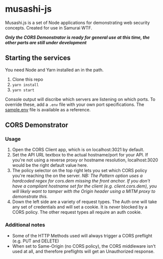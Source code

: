 # musashi-js
Musashi.js is a set of Node applications for demonstrating web security concepts. Created for use in Samurai WTF.

***Only the CORS Demonstrator is ready for general use at this time, the other parts are still under development***

## Starting the services
You need Node and Yarn installed an in the path.
 1. Clone this repo
 2. `yarn install`
 3. `yarn start`

Console output will discribe which servers are listening on which ports. To override these, add a `.env` file with your own port specifications. The [sample.env](sample.env) file is available as a reference.

## CORS Demonstrator
### Usage
 1. Open the CORS Client app, which is on localhost:3021 by default.
 2. Set the API URL textbox to the actual hostname/port for your API. If you're not using a reverse proxy or hostname resolution, localhost:3020 would be the right default value here.
 3. The policy selector on the top right lets you set which CORS policy you're reaching the on the server. *_NB: The Pattern option uses a hardcoded regex for cors.dem missing the front anchor. If you don't have a compliant hostname set for the client (e.g. client.cors.dem), you will likely want to tamper with the Origin header using a MITM proxy to demonstrate this._*
 4. Down the left side are a variety of request types. The Auth one will take any set of credentials and will set a cookie. It is *never* blocked by a CORS policy. The other request types all require an auth cookie.

### Additional notes
 - Some of the HTTP Methods used will always trigger a CORS preflight (e.g. PUT and DELETE)
 - When set to Same-Origin (no CORS policy), the CORS middleware isn't used at all, and therefore preflights will get an Unauthorized response.
 
